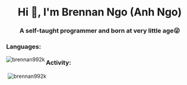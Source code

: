 <h1 align="center">Hi 👋, I'm Brennan Ngo (Anh Ngo)</h1>
<h3 align="center">A self-taught programmer and born at very little age😜</h3>

### Languages:
<p><img align="left" src="https://github-readme-stats.vercel.app/api/top-langs/?username=brennan992k&layout=compact&hide=html&theme=radical" alt="brennan992k" style="max-width: 100%;"/></p>

### Activity:
<p>&nbsp;<img align="center" src="https://github-readme-stats.vercel.app/api?username=brennan992k&show_icons=true&theme=radical" alt="brennan992k" style="max-width: 100%;"/></p>
